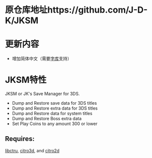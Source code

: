 # 原仓库地址https://github.com/J-D-K/JKSM

# 更新内容
* 增加简体中文（需要<a href="https://github.com/dnasdw/SharedFontTool/releases/tag/v3.1" target=_blank>字库</a>支持）

# JKSM特性
JKSM or JK's Save Manager for 3DS.
* Dump and Restore save data for 3DS titles
* Dump and Restore extra data for 3DS titles
* Dump and Restore data for system titles
* Dump and Restore Boss extra data
* Set Play Coins to any amount 300 or lower

## Requires:
[libctru](https://github.com/smealum/ctrulib), [citro3d](https://github.com/fincs/citro3d), and [citro2d](https://github.com/devkitPro/citro2d)
